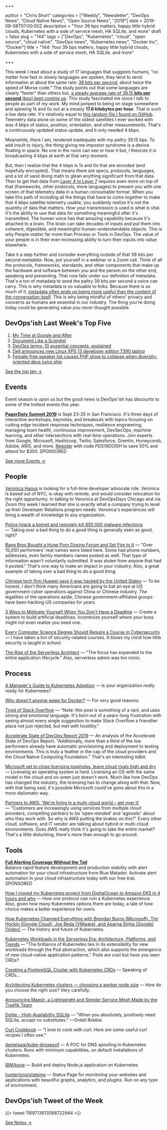 +++

author = "Chris Short"
categories = ["Weekly", "Newsletter", "DevOps News", "Cloud Native News", "Open Source News", "2019"]
date = 2019-09-08T07:00:00Z
description = "Your 39 bps matters, happy little hybrid clouds, Kubernetes with a side of service mesh, HA SQLite, and more"
draft = false
slug = "144"
tags = ["DevOps", "Kubernetes", "cloud", "open source", "cloud native", "DevOps news", "Kubernetes news", "Docker Inc", "Docker"]
title = "144: Your 39 bps matters, happy little hybrid clouds, Kubernetes with a side of service mesh, HA SQLite, and more"

+++

This week I read about a study of 17 languages that suggests humans, "no matter how fast or slowly languages are spoken, they tend to send information at about the same rate: [39 bits per second](https://www.sciencemag.org/news/2019/09/human-speech-may-have-universal-transmission-rate-39-bits-second?utm_source=devopsish&utm_medium=newsletter&utm_campaign=144), about twice the speed of Morse code." The study points out that some languages are clearly "faster" than others but, [a steady average rate of 39.15 **bits per second** (bps) kept coming up](https://advances.sciencemag.org/content/5/9/eaaw2594?utm_source=devopsish&utm_medium=newsletter&utm_campaign=144). This study fascinated me since I talk to people as part of my work. My mind jumped to being on stage somewhere and spewing 1s and 0s out at a measly **17.6 kilobytes per hour**. That is such a low data rate. It's relatively equal to [this random file I found on GitHub](https://raw.githubusercontent.com/cttobin/ggthemr/master/misc/build.txt?utm_source=devopsish&utm_medium=newsletter&utm_campaign=144). Telemetry data alone on some of the oldest satellites I ever worked with was 4 kbps of status, position, orientation, and other measurements. That's a continuously updated status update, and it only needed 4 kbps.

Meanwhile, there I am, rendered inadequate with my paltry 39.15 bps. To add insult to injury, the thing giving me impostor syndrome is a device floating in space. No one in the room can see or hear it but, I theorize it is broadcasting 4 kbps at earth at that very moment.

But, then I realize that the 4 kbps is 1s and 0s that are encoded (and hopefully encrypted). That means there are specs, protocols, languages, and a lot of sand doing math to glean anything significant from that data. Then to get that data from [Layer 4 to Layer 7](https://chrisshort.net/drawings/osi-model/?utm_source=devopsish&utm_medium=newsletter&utm_campaign=144)  requires even more on top of that (frameworks, other protocols, more languages) to present you with one screen of that telemetry data in a human consumable format. When you take this path of including all the things that have to come together to make that 4 kbps satellite telemetry usable; you suddenly realize it's not the quantity of data that matters. How your transmission is used is what is vital. It's the ability to use that data for something meaningful after it's transmitted. The human voice has that amazing capability because it's attached to a brain. The brain can take decades of inputs and put them into coherent, digestible, and meaningful human-understandable objects. This is why People matter far more than Process or Tools in DevOps. The value of your people is in their ever-increasing ability to turn their inputs into value elsewhere.

Take it a step further and consider everything outside of that 39 bits per second *metadata*. Now, put yourself in a webinar or a Zoom call. Think of all the protocols, frameworks, standards, and other components that make up the hardware and software between you and the person on the other end, speaking and presenting. That now falls under our definition of metadata. That's a ton of metadata to send the paltry 39 bits per second a voice can carry. This is why metadata is so valuable to folks. Because there is so much of it, [metadata often ends up being more useful than the content of the conversation itself](https://www.theguardian.com/film/2015/nov/09/a-good-american-review-nsa-whistleblower-william-binney-911-world-trade-centre?utm_source=devopsish&utm_medium=newsletter&utm_campaign=144). This is why being mindful of others' privacy and concerns as humans are essential in our industry. The thing you're doing today could be generating value you never thought possible.

## DevOps'ish Last Week's Top Five

1. [My Time at Google and After](https://medium.com/@jennifer.blakely/my-time-at-google-and-after-b0af688ec3ab)
1. [Document Like a Scientist](https://noti.st/karissapeth/g3vUiw)
1. [DevOps terms: 10 essential concepts, explained](https://enterprisersproject.com/article/2019/8/devops-terms-10-essential-concepts)
1. [Dell announces new Linux XPS 13 developer edition 7390 laptop](https://www.cyberciti.biz/linux-news/dell-announces-new-linux-xps-13-developer-edition-7390-laptop/)
1. [Female-free speaker list causes PHP show to collapse when diversity-oriented devs jump ship](https://www.theregister.co.uk/2019/08/27/php_europe_cancelled/)

[See the top ten →](https://github.com/chris-short/devopsish.com/blob/main/content/post/144/notes.md)

## Events

Event season is upon us but the good news is DevOps'ish has discounts to some of the hottest events this year.

[**PagerDuty Summit 2019**](https://summit.pagerduty.com/) is Sept 23-25 in San Francisco. It's three days of interactive workshops, keynotes, and breakouts with topics focusing on cutting edge incident response techniques, resilience engineering, managing team health, continuous improvement, DevSecOps, machine learning, and other intersections with real-time operations. Join experts from Google, Microsoft, Hashicorp, Twilio, Salesforce, Gremlin, Honeycomb, Adobe, AWS, and more. [Register](https://summit.pagerduty.com/summit2019/register?c_280637=PDS19OT) with code *PDS19DOISH* to save 50% and attend for $350. *SPONSORED*

[See more Events →](https://devopsish.com/144/events/)

## People

[Veronica Hanus](https://www.linkedin.com/in/veronicahanus/) is looking for a full-time developer advocate role. Veronica is based out of NYC, is okay with remote, and would consider relocation for the right opportunity. In talking to Veronica at DevOpsDays Chicago and via Zoom this week I learned that she is exactly what a company trying to level up their Developer Relations program needs. Veronica's experiences will bring a wealth of knowledge to any organization.

[Police hijack a botnet and remotely kill 850,000 malware infections](https://techcrunch.com/2019/09/01/police-botnet-takedown-infections/) — Taking over a bad thing to do a good thing is generally seen as good, right?

[Bang Bros Bought a Huge Porn Doxing Forum and Set Fire to It](https://www.vice.com/en_us/article/9keb4d/bang-bros-bought-pornwikileaks-doxing-forum-and-set-fire-to-it) — "Over 15,000 performers' real names were listed here. Some had phone numbers, addresses, even family members names posted as well. That type of information wasn't voluntarily submitted. It was stolen from anyone that had it posted." That's one way to make an impact in your industry. Also, a great example of taking over a bad thing to do a good thing.

[Chinese tech firm Huawei says it was hacked by the United States](https://www.grahamcluley.com/chinese-tech-firm-huawei-says-it-was-hacked-by-the-united-states/) — To be honest, I don't think many Americans are going to bat an eye at US government cyber operations against China or Chinese industry. The legalities of the operations aside, Chinese government-affiliated groups have been hacking US companies for *years*.

[3 Ways to Motivate Yourself When You Don't Have a Deadline](https://hbr.org/2019/09/how-to-motivate-yourself-when-you-dont-have-a-deadline) — Create a system to build artificial deadlines. Incentivize yourself where your boss might not even realize you need one.

[Every Computer Science Degree Should Require a Course in Cybersecurity](https://hbr.org/2019/08/every-computer-science-degree-should-require-a-course-in-cybersecurity) — I have taken a ton of security-related courses. It blows my mind how little security is taught in school.

[The Rise of the Serverless Architect](https://read.acloud.guru/the-rise-of-the-serverless-architect-8800d16e9cd4?gi=cb50b1d51de7) — "The focus has expanded to the entire application lifecycle." Also, serverless admin was too ironic.

## Process

[A Manager's Guide to Kubernetes Adoption](https://unixism.net/2019/08/a-managers-guide-to-kubernetes-adoption/) — Is your organization *really* ready for Kubernetes?

[Why doesn't anyone weep for Docker?](https://www.techrepublic.com/article/why-doesnt-anyone-weep-for-docker/) — For *very* good reasons.

[Tired of Stack Overflow](https://arp242.net/stackoverflow.html) — "Note: this post is something of a rant, and uses strong and emotional language. It's born out of a years-long frustration with seeing almost every single suggestion to make Stack Overflow a friendlier place not just rejected, but met with hostility."

[Accelerate State of DevOps Report 2019](https://www.praqma.com/stories/state-of-devops-report-2019/) — An analysis of the Accelerate State of DevOps Report. "Additionally, more than a third of the low performers already have automatic provisioning and deployment to testing environments. This is truly a feather in the cap of the cloud providers and the Cloud Native Computing Foundation." That's an interesting tidbit.

[Microsoft set to close licensing loopholes, leave cloud rivals high and dry](https://www.computerworld.com/article/3435104/microsoft-set-to-close-licensing-loopholes-leave-cloud-rivals-high-and-dry.html) — Licensing an operating system is hard. Licensing an OS with the same model in the cloud and on-prem just doesn't work. Much like how DevOps has changed the industry, the licensing has to change along with that. Now, with that being said, it's possible Microsoft could've gone about this in a more diplomatic way.

[Partners to AWS: 'We're living in a multi-cloud world – get over it'](https://www.arnnet.com.au/article/665835/partners-aws-we-re-living-multi-cloud-world-get-over-it/) — "Customers are increasingly using services from multiple cloud providers, compelling partners to be 'open-minded' and 'agnostic' about who they work with. So why is AWS putting the brakes on this?" Every other cloud, software, and IT vendor are talking about hybrid or multi-cloud environments. Does AWS really think it's going to take the entire market? That's a little disturbing, there's more than enough to go around.

## Tools

[**Full Alerting Coverage Without the Toil**](https://www.bluematador.com/devopsish)  
Balance rapid feature development and production stability with alert automation for your cloud infrastructure from Blue Matador. Activate alert automation in your cloud infrastructure today with our free trial. *SPONSORED*

[How I moved my Kubernetes project from DigitalOcean to Amazon EKS in 4 hours and why](https://telescope.ac/battlefield/digital-ocean-to-amazon-in-4-hours) — How one protocol can ruin a Kubernetes experience. Also, given how many Kubernetes options there are today, a tale of how choice makes a better experience for users.

[How Kubernetes Changed Everything with Brendan Burns (Microsoft), Tim Hockin (Google Cloud), Joe Beda (VMware), and Aparna Sinha (Google) [Video]](https://finance.yahoo.com/video/kubernetes-changed-everything-brendan-burns-213336555.html) — The history and future of Kubernetes.

[Kubernetes Workloads in the Serverless Era: Architecture, Platforms, and Trends](https://www.infoq.com/articles/kubernetes-workloads-serverless-era/) — "The brilliance of Kubernetes lies in its extensibility for new workloads through the Pod abstraction, which also supports the emergence of new cloud-native application patterns." Pods are cool but have you seen CRDs?

[Creating a PostgreSQL Cluster with Kubernetes CRDs](https://info.crunchydata.com/blog/creating-a-postgresql-cluster-with-kubernetes-crds) — Speaking of CRDs...

[Architecting Kubernetes clusters — choosing a worker node size](https://learnk8s.io/kubernetes-node-size/) — How do you choose the right size? Very carefully.

[Announcing Maesh, a Lightweight and Simpler Service Mesh Made by the Traefik Team](https://blog.containo.us/announcing-maesh-a-lightweight-and-simpler-service-mesh-made-by-the-traefik-team-cb866edc6f29?gi=a78282869250)

[Dqlite - High-Availability SQLite](https://dqlite.io/) — "When you absolutely, positively need SQLite, accept no substitutes." —Ordell Robbie

[Curl Cookbook](https://catonmat.net/cookbooks/curl) — "I love to cook with curl. Here are some useful curl recipes I often use."

[danielsagi/kube-dnsspoof](https://github.com/danielsagi/kube-dnsspoof) — A POC for DNS spoofing in Kubernetes clusters. Runs with minimum capabilities, on default installations of Kubernetes.

[IBM/kone](https://github.com/IBM/kone) — Build and deploy Node.js application on Kubernetes

[hunterlong/statping](https://github.com/hunterlong/statping) — Status Page for monitoring your websites and applications with beautiful graphs, analytics, and plugins. Run on any type of environment.

## DevOps'ish Tweet of the Week

{{< tweet 1169713613088722944 >}}

[See Notes →](https://github.com/chris-short/devopsish.com/blob/main/content/post/144/notes.md)

